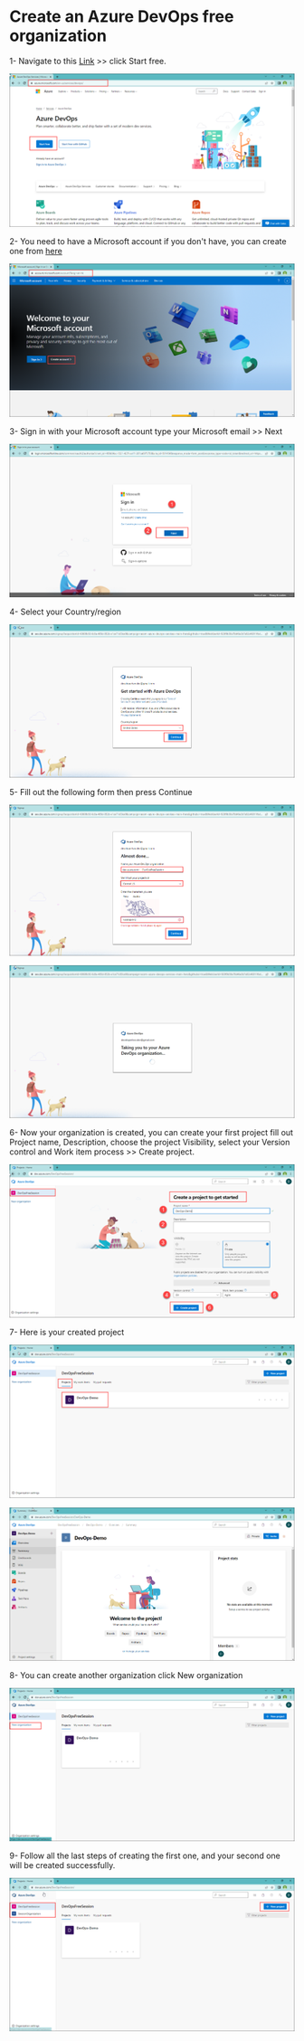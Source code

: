 # Create an Azure DevOps free organization

1- Navigate to this <a href="https://azure.microsoft.com/en-us/services/devops/?nav=min">Link</a> >> click Start free.

![](images/azure-devops-free-organization/start-free.png)


2- You need to have a Microsoft account if you don't have, you can create one from <a href="https://account.microsoft.com/account">here</a> 

![](images/azure-devops-free-organization/create-microsoft-account.png)

3- Sign in with your Microsoft account type your Microsoft email >> Next 

![](images/azure-devops-free-organization/sign-in.png)

4- Select your Country/region

![](images/azure-devops-free-organization/select-country.png) 

5- Fill out the following form then press Continue

![](images/azure-devops-free-organization/fill-out-form.png)

![](images/azure-devops-free-organization/taking-you-to-organization.png)

6- Now your organization is created, you can create your first project fill out Project name, Description, choose the project Visibility, select your Version control and Work item process >> Create project.

![](images/azure-devops-free-organization/create-project.png)

7- Here is your created project

![](images/azure-devops-free-organization/created-project.png)

![](images/azure-devops-free-organization/welcome-to-the-project.png)

8- You can create another organization click New organization

![](images/azure-devops-free-organization/new-organization.png)

9- Follow all the last steps of creating the first one, and your second one will be created successfully.

![](images/azure-devops-free-organization/organizations.png)